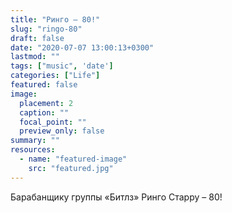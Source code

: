 ```yaml
---
title: "Ринго – 80!"
slug: "ringo-80"
draft: false
date: "2020-07-07 13:00:13+0300"  
lastmod: ""
tags: ["music", 'date']
categories: ["Life"]
featured: false
image:
  placement: 2
  caption: ""
  focal_point: ""
  preview_only: false
summary: ""  
resources:
  - name: "featured-image"
    src: "featured.jpg"
---
```


Барабанщику группы «Битлз» Ринго Старру – 80!